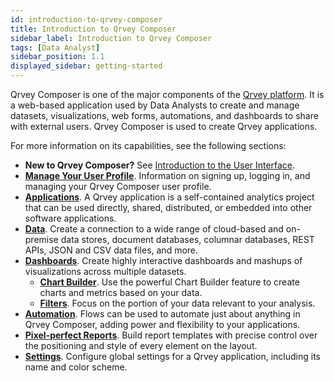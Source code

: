```yaml
---
id: introduction-to-qrvey-composer
title: Introduction to Qrvey Composer
sidebar_label: Introduction to Qrvey Composer
tags: [Data Analyst]
sidebar_position: 1.1
displayed_sidebar: getting-started
---
```


<div style={{textAlign: "justify"}}>

Qrvey Composer is one of the major components of the [Qrvey platform](../getting-started/intro-to-qrvey.md). It is a web-based application used by Data Analysts to create and manage datasets, visualizations, web forms, automations, and dashboards to share with external users. Qrvey Composer is used to create Qrvey applications. 

For more information on its capabilities, see the following sections:

* **New to Qrvey Composer?** See [Introduction to the User Interface](../composer/introduction-to-user-interface.md).
* **[Manage Your User Profile](../composer/03-Managing%20Your%20User%20Profile/managing-your-profile.md)**. Information on signing up, logging in, and managing your Qrvey Composer user profile. 
* **[Applications](../composer/04-Managing%20Applications/overview-of-applications.md)**. A Qrvey application is a self-contained analytics project that can be used directly, shared, distributed, or embedded into other software applications. 
* **[Data](../composer/05-Working%20with%20Data/introduction-to-data-in-qrvey.md)**. Create a connection to a wide range of cloud-based and on-premise data stores, document databases, columnar databases, REST APIs, JSON and CSV data files, and more.
* **[Dashboards](../composer/06-Building%20Dashboards/overview-of-dashboards.md)**. Create highly interactive dashboards and mashups of visualizations across multiple datasets. 
  * **[Chart Builder](../composer/07-Creating%20Charts/overview-of-chart-builder.md)**. Use the powerful Chart Builder feature to create charts and metrics based on your data. 
  * **[Filters](../composer/08-Filtering%20Data/overview-of-filters.md)**. Focus on the portion of your data relevant to your analysis. 
* **[Automation](../composer/09-Automation/overview-of-automation.md)**. Flows can be used to automate just about anything in Qrvey Composer, adding power and flexibility to your applications.
* **[Pixel-perfect Reports](../composer/10-Pixel-perfect%20Reports/overview-of-pixel-perfect-reports.md)**. Build report templates with precise control over the positioning and style of every element on the layout.
* **[Settings](../composer/11-Configuring%20Settings/overview-of-settings.md)**. Configure global settings for a Qrvey application, including its name and color scheme. 


</div>
